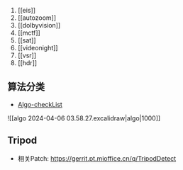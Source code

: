 
1. [[eis]]
1. [[autozoom]]
1. [[dolbyvision]]
1. [[mctf]]
1. [[sat]]
1. [[videonight]]
1. [[vsr]]
1. [[hdr]]

## 算法分类

- [Algo-checkList](https://xiaomi.f.mioffice.cn/sheets/shtk47BiRc4gU3d1IoXDXiqm76c?sheet=5jOUBS)

![[algo 2024-04-06 03.58.27.excalidraw|algo|1000]]

## Tripod

- 相关Patch: <https://gerrit.pt.mioffice.cn/q/TripodDetect>
